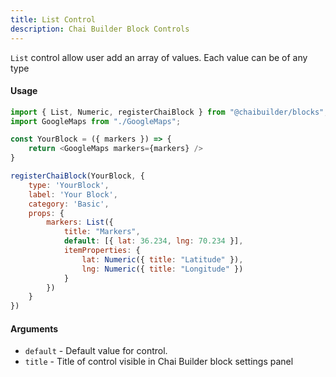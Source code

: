 ```yaml
---
title: List Control
description: Chai Builder Block Controls
---
```


`List` control allow user add an array of values. Each value can be of any type

#### Usage

```js
import { List, Numeric, registerChaiBlock } from "@chaibuilder/blocks";
import GoogleMaps from "./GoogleMaps";

const YourBlock = ({ markers }) => {
    return <GoogleMaps markers={markers} />
}

registerChaiBlock(YourBlock, {
    type: 'YourBlock',
    label: 'Your Block',
    category: 'Basic',
    props: {
        markers: List({
            title: "Markers",
            default: [{ lat: 36.234, lng: 70.234 }],
            itemProperties: {
                lat: Numeric({ title: "Latitude" }),
                lng: Numeric({ title: "Longitude" })
            }
        })
    }
})

```


#### Arguments

- `default` - Default value for control.
- `title` - Title of control visible in Chai Builder block settings panel
